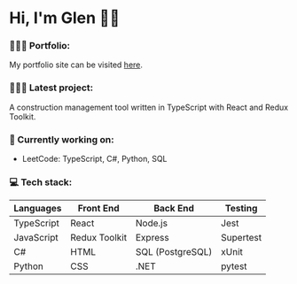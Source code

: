 # Hi, I'm Glen 👋🏼

### 🙎🏽‍♂️ Portfolio:

My portfolio site can be visited [here](https://glen-pearse.netlify.app/).

### 👨🏽‍💻 Latest project:

A construction management tool written in TypeScript with React and Redux Toolkit.

### 🌱 Currently working on:

- LeetCode: TypeScript, C#, Python, SQL

### 💻 Tech stack:

|Languages|Front End|Back End|Testing|
|---|---|---|---|
|TypeScript|React|Node.js|Jest|
|JavaScript|Redux Toolkit|Express|Supertest|
|C#|HTML|SQL (PostgreSQL)|xUnit|
|Python|CSS|.NET|pytest|

<!---
gcpearse/gcpearse is a ✨ special ✨ repository because its `README.md` (this file) appears on your GitHub profile.
You can click the Preview link to take a look at your changes.
--->
